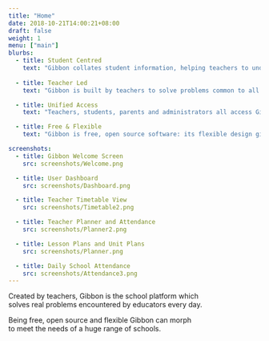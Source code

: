 ```yaml
---
title: "Home"
date: 2018-10-21T14:00:21+08:00
draft: false
weight: 1
menu: ["main"]
blurbs:
  - title: Student Centred
    text: "Gibbon collates student information, helping teachers to understand, contact, find and help their students."
    
  - title: Teacher Led
    text: "Gibbon is built by teachers to solve problems common to all schools, allowing seamless planning, teaching and assessment."

  - title: Unified Access
    text: "Teachers, students, parents and administrators all access Gibbon from the same web-based platform, with highly configurable levels of access. "

  - title: Free & Flexible
    text: "Gibbon is free, open source software: its flexible design gives schools complete control and freedom."

screenshots:
  - title: Gibbon Welcome Screen
    src: screenshots/Welcome.png

  - title: User Dashboard
    src: screenshots/Dashboard.png

  - title: Teacher Timetable View
    src: screenshots/Timetable2.png

  - title: Teacher Planner and Attendance
    src: screenshots/Planner2.png

  - title: Lesson Plans and Unit Plans
    src: screenshots/Planner.png

  - title: Daily School Attendance
    src: screenshots/Attendance3.png
---
```


Created by teachers, Gibbon is the school platform which<br/>
<span class="font-bold underlined-animate transition-delay-1">solves real problems</span> encountered by educators every day.

Being <span class="font-bold underlined-animate transition-delay-2">free, open source and flexible</span> Gibbon can morph<br/>
to meet the needs of a huge range of schools.
